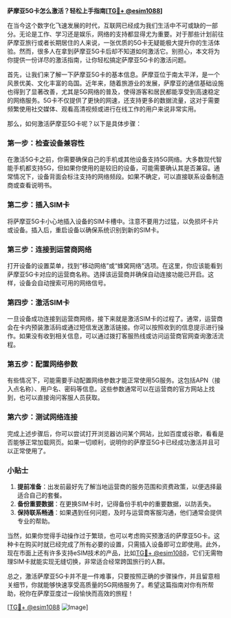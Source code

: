 **萨摩亚5G卡怎么激活？轻松上手指南[[TG💪+ @esim1088](https://t.me/s/esim1088)]**

在当今这个数字化飞速发展的时代，互联网已经成为我们生活中不可或缺的一部分。无论是工作、学习还是娱乐，网络的支持都显得尤为重要。对于那些计划前往萨摩亚旅行或者长期居住的人来说，一张优质的5G卡无疑能极大提升你的生活体验。然而，很多人在拿到萨摩亚5G卡后却不知道如何激活它。别担心，本文将为你提供一份详尽的激活指南，让你轻松搞定萨摩亚5G卡的激活问题。

首先，让我们来了解一下萨摩亚5G卡的基本信息。萨摩亚位于南太平洋，是一个风景优美、文化丰富的岛国。近年来，随着旅游业的发展，萨摩亚的通信基础设施也得到了显著改善，尤其是5G网络的普及，使得游客和居民都能享受到高速稳定的网络服务。5G卡不仅提供了更快的网速，还支持更多的数据流量，这对于需要频繁使用社交媒体、观看高清视频或进行在线工作的用户来说非常实用。

那么，如何激活萨摩亚5G卡呢？以下是具体步骤：

### 第一步：检查设备兼容性

在激活5G卡之前，你需要确保自己的手机或其他设备支持5G网络。大多数现代智能手机都支持5G，但如果你使用的是较旧的设备，可能需要确认其是否兼容。通常情况下，设备背面会标注支持的网络频段。如果不确定，可以直接联系设备制造商或查看说明书。

### 第二步：插入SIM卡

将萨摩亚5G卡小心地插入设备的SIM卡槽中。注意不要用力过猛，以免损坏卡片或设备。插入后，重启设备以确保系统识别到新的SIM卡。

### 第三步：连接到运营商网络

打开设备的设置菜单，找到“移动网络”或“蜂窝网络”选项。在这里，你应该能看到萨摩亚5G卡对应的运营商名称。选择该运营商并确保自动连接功能已开启。这样，设备会自动搜索可用的网络信号。

### 第四步：激活SIM卡

一旦设备成功连接到运营商网络，接下来就是激活SIM卡的过程了。通常，运营商会在卡内预装激活码或通过短信发送激活链接。你可以按照收到的信息提示进行操作。如果没有收到相关信息，可以通过拨打客服热线或访问运营商官网查询激活流程。

### 第五步：配置网络参数

有些情况下，可能需要手动配置网络参数才能正常使用5G服务。这包括APN（接入点名称）、用户名、密码等信息。这些参数通常可以在运营商的官方网站上找到，也可以直接询问客服人员获取。

### 第六步：测试网络连接

完成上述步骤后，你可以尝试打开浏览器访问某个网站，比如百度或谷歌，看看是否能够正常加载网页。如果一切顺利，说明你的萨摩亚5G卡已经成功激活并且可以正常使用了。

### 小贴士

1. **提前准备**：出发前最好先了解当地运营商的服务范围和资费政策，以便选择最适合自己的套餐。
2. **备份重要数据**：在更换SIM卡时，记得备份手机中的重要数据，以防丢失。
3. **保持联系畅通**：如果遇到任何问题，及时与运营商客服沟通，他们通常会提供专业的帮助。

当然，如果你觉得手动操作过于繁琐，也可以考虑购买预激活的萨摩亚5G卡。这种卡在购买时就已经完成了所有必要的设置，只需插入设备即可立即使用。此外，现在市面上还有许多支持eSIM技术的产品，比如[TG💪+ @esim1088](https://t.me/s/esim1088)，它们无需物理SIM卡就能实现无缝切换，非常适合经常跨国旅行的人群。

总之，激活萨摩亚5G卡并不是一件难事，只要按照正确的步骤操作，并且留意相关细节，你就能够快速享受高质量的5G网络服务了。希望这篇指南对你有所帮助，祝你在萨摩亚度过一段愉快而高效的旅程！

[[TG💪+ @esim1088](https://t.me/s/esim1088) ![Image](https://i.postimg.cc/4NQfJmqS/Snipaste-2025-05-13-00-14-12.png)]